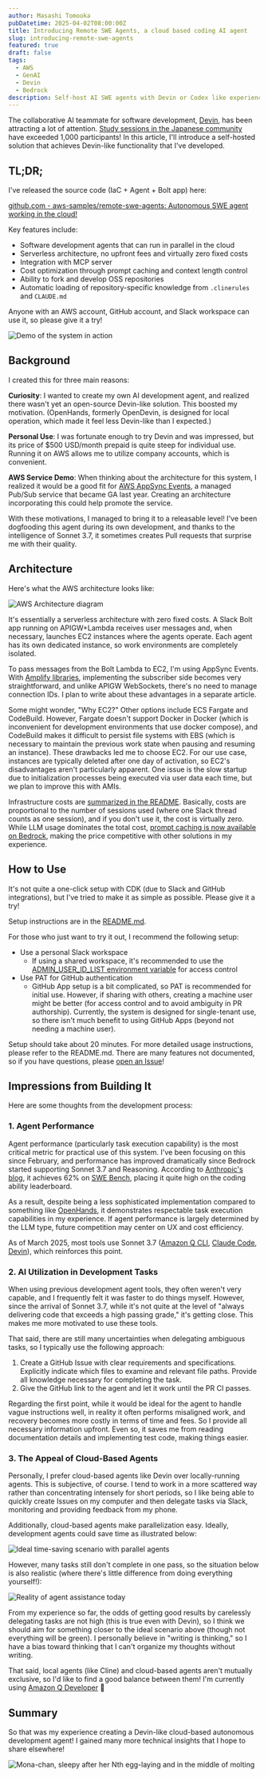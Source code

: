 ```yaml
---
author: Masashi Tomooka
pubDatetime: 2025-04-02T08:00:00Z
title: Introducing Remote SWE Agents, a cloud based coding AI agent
slug: introducing-remote-swe-agents
featured: true
draft: false
tags:
  - AWS
  - GenAI
  - Devin
  - Bedrock
description: Self-host AI SWE agents with Devin or Codex like experience in your AWS account.
---
```


The collaborative AI teammate for software development, [Devin](https://devin.ai/), has been attracting a lot of attention. [Study sessions in the Japanese community](https://findy.connpass.com/event/344270/) have exceeded 1,000 participants! In this article, I'll introduce a self-hosted solution that achieves Devin-like functionality that I've developed.

## TL;DR;

I've released the source code (IaC + Agent + Bolt app) here:

[github.com - aws-samples/remote-swe-agents: Autonomous SWE agent working in the cloud!](https://github.com/aws-samples/remote-swe-agents)

Key features include:

- Software development agents that can run in parallel in the cloud
- Serverless architecture, no upfront fees and virtually zero fixed costs
- Integration with MCP server
- Cost optimization through prompt caching and context length control
- Ability to fork and develop OSS repositories
- Automatic loading of repository-specific knowledge from `.clinerules` and `CLAUDE.md`

Anyone with an AWS account, GitHub account, and Slack workspace can use it, so please give it a try!

![Demo of the system in action](./images/demo.jpg)

## Background

I created this for three main reasons:

**Curiosity**: I wanted to create my own AI development agent, and realized there wasn't yet an open-source Devin-like solution. This boosted my motivation. (OpenHands, formerly OpenDevin, is designed for local operation, which made it feel less Devin-like than I expected.)

**Personal Use**: I was fortunate enough to try Devin and was impressed, but its price of $500 USD/month prepaid is quite steep for individual use. Running it on AWS allows me to utilize company accounts, which is convenient.

**AWS Service Demo**: When thinking about the architecture for this system, I realized it would be a good fit for [AWS AppSync Events](https://docs.aws.amazon.com/appsync/latest/eventapi/event-api-welcome.html), a managed Pub/Sub service that became GA last year. Creating an architecture incorporating this could help promote the service.

With these motivations, I managed to bring it to a releasable level! I've been dogfooding this agent during its own development, and thanks to the intelligence of Sonnet 3.7, it sometimes creates Pull requests that surprise me with their quality.

## Architecture

Here's what the AWS architecture looks like:

![AWS Architecture diagram](./images/architecture.png)

It's essentially a serverless architecture with zero fixed costs. A Slack Bolt app running on APIGW+Lambda receives user messages and, when necessary, launches EC2 instances where the agents operate. Each agent has its own dedicated instance, so work environments are completely isolated.

To pass messages from the Bolt Lambda to EC2, I'm using AppSync Events. With [Amplify libraries](https://docs.amplify.aws/react/build-a-backend/data/connect-event-api/), implementing the subscriber side becomes very straightforward, and unlike APIGW WebSockets, there's no need to manage connection IDs. I plan to write about these advantages in a separate article.

Some might wonder, "Why EC2?" Other options include ECS Fargate and CodeBuild. However, Fargate doesn't support Docker in Docker (which is inconvenient for development environments that use docker compose), and CodeBuild makes it difficult to persist file systems with EBS (which is necessary to maintain the previous work state when pausing and resuming an instance). These drawbacks led me to choose EC2. For our use case, instances are typically deleted after one day of activation, so EC2's disadvantages aren't particularly apparent. One issue is the slow startup due to initialization processes being executed via user data each time, but we plan to improve this with AMIs.

Infrastructure costs are [summarized in the README](https://github.com/aws-samples/sample-remote-swe-agents?tab=readme-ov-file#cost). Basically, costs are proportional to the number of sessions used (where one Slack thread counts as one session), and if you don't use it, the cost is virtually zero. While LLM usage dominates the total cost, [prompt caching is now available on Bedrock](https://docs.aws.amazon.com/bedrock/latest/userguide/prompt-caching.html), making the price competitive with other solutions in my experience.

## How to Use

It's not quite a one-click setup with CDK (due to Slack and GitHub integrations), but I've tried to make it as simple as possible. Please give it a try!

Setup instructions are in the [README.md](https://github.com/aws-samples/sample-remote-swe-agents?tab=readme-ov-file#installation-steps).

For those who just want to try it out, I recommend the following setup:

- Use a personal Slack workspace
  - If using a shared workspace, it's recommended to use the [ADMIN_USER_ID_LIST environment variable](https://github.com/aws-samples/sample-remote-swe-agents?tab=readme-ov-file#optional-restrict-access-to-the-system-from-the-slack) for access control
- Use PAT for GitHub authentication
  - GitHub App setup is a bit complicated, so PAT is recommended for initial use. However, if sharing with others, creating a machine user might be better (for access control and to avoid ambiguity in PR authorship). Currently, the system is designed for single-tenant use, so there isn't much benefit to using GitHub Apps (beyond not needing a machine user).

Setup should take about 20 minutes. For more detailed usage instructions, please refer to the README.md. There are many features not documented, so if you have questions, please [open an Issue](https://github.com/aws-samples/sample-remote-swe-agents/issues)!

## Impressions from Building It

Here are some thoughts from the development process:

### 1. Agent Performance

Agent performance (particularly task execution capability) is the most critical metric for practical use of this system. I've been focusing on this since February, and performance has improved dramatically since Bedrock started supporting Sonnet 3.7 and Reasoning. According to [Anthropic's blog](https://www.anthropic.com/news/claude-3-7-sonnet), it achieves 62% on [SWE Bench](https://www.swebench.com/#verified), placing it quite high on the coding ability leaderboard.

As a result, despite being a less sophisticated implementation compared to something like [OpenHands](https://arxiv.org/abs/2407.16741), it demonstrates respectable task execution capabilities in my experience. If agent performance is largely determined by the LLM type, future competition may center on UX and cost efficiency.

As of March 2025, most tools use Sonnet 3.7 ([Amazon Q CLI](https://aws.amazon.com/jp/about-aws/whats-new/2025/03/amazon-q-developer-cli-agent-command-line/), [Claude Code](https://docs.anthropic.com/en/docs/agents-and-tools/claude-code/overview), [Devin](https://docs.devin.ai/release-notes/overview#february-26%2C-2025)), which reinforces this point.

### 2. AI Utilization in Development Tasks

When using previous development agent tools, they often weren't very capable, and I frequently felt it was faster to do things myself. However, since the arrival of Sonnet 3.7, while it's not quite at the level of "always delivering code that exceeds a high passing grade," it's getting close. This makes me more motivated to use these tools.

That said, there are still many uncertainties when delegating ambiguous tasks, so I typically use the following approach:

1. Create a GitHub Issue with clear requirements and specifications. Explicitly indicate which files to examine and relevant file paths. Provide all knowledge necessary for completing the task.
2. Give the GitHub link to the agent and let it work until the PR CI passes.

Regarding the first point, while it would be ideal for the agent to handle vague instructions well, in reality it often performs misaligned work, and recovery becomes more costly in terms of time and fees. So I provide all necessary information upfront. Even so, it saves me from reading documentation details and implementing test code, making things easier.

### 3. The Appeal of Cloud-Based Agents

Personally, I prefer cloud-based agents like Devin over locally-running agents. This is subjective, of course. I tend to work in a more scattered way rather than concentrating intensely for short periods, so I like being able to quickly create Issues on my computer and then delegate tasks via Slack, monitoring and providing feedback from my phone.

Additionally, cloud-based agents make parallelization easy. Ideally, development agents could save time as illustrated below:

![Ideal time-saving scenario with parallel agents](./images/ideal-scenario.png)

However, many tasks still don't complete in one pass, so the situation below is also realistic (where there's little difference from doing everything yourself!):

![Reality of agent assistance today](./images/reality-scenario.png)

From my experience so far, the odds of getting good results by carelessly delegating tasks are not high (this is true even with Devin), so I think we should aim for something closer to the ideal scenario above (though not everything will be green). I personally believe in "writing is thinking," so I have a bias toward thinking that I can't organize my thoughts without writing.

That said, local agents (like Cline) and cloud-based agents aren't mutually exclusive, so I'd like to find a good balance between them! I'm currently using [Amazon Q Developer](https://marketplace.visualstudio.com/items?itemName=AmazonWebServices.amazon-q-vscode) 🥳

## Summary

So that was my experience creating a Devin-like cloud-based autonomous development agent! I gained many more technical insights that I hope to share elsewhere!

![Mona-chan, sleepy after her Nth egg-laying and in the middle of molting](./images/mona-chan.jpg)
